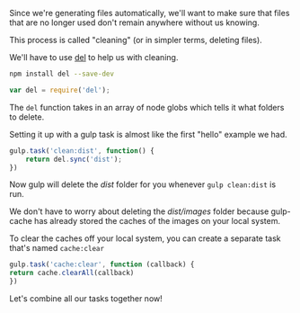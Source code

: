 Since we're generating files automatically, we'll want to make sure that files that are no longer used don't remain anywhere without us knowing. 

This process is called "cleaning" (or in simpler terms, deleting files). 

We'll have to use [del](https://www.npmjs.com/package/del) to help us with cleaning. 
​    
```bash    
npm install del --save-dev
```

```javascript
var del = require('del');
```

The `del` function takes in an array of node globs which tells it what folders to delete. 

Setting it up with a gulp task is almost like the first "hello" example we had. 
​    
```javascript   
gulp.task('clean:dist', function() {
	return del.sync('dist');
})
```

Now gulp will delete the *dist* folder for you whenever `gulp clean:dist` is run. 

We don't have to worry about deleting the *dist/images* folder because gulp-cache has already stored the caches of the images on your local system. 

To clear the caches off your local system, you can create a separate task that's named `cache:clear`

```javascript
gulp.task('cache:clear', function (callback) {  
return cache.clearAll(callback)  
})
```

Let's combine all our tasks together now! 